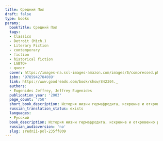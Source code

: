 ```yaml
---
title: Средний Пол
draft: false
type: books
params:
  bookTitle: Средний Пол
  tags:
  - Classics
  - Detroit (Mich.)
  - Literary Fiction
  - contemporary
  - fiction
  - historical fiction
  - LGBTQ+
  - queer
  cover: https://images-na.ssl-images-amazon.com/images/S/compressed.photo.goodreads.com/books/1603873546i/842304.jpg
  isbn: '9785942784089'
  link: https://www.goodreads.com/book/show/842304._
  authors:
  - Eugenides Jeffrey, Jeffrey Eugenides
  publication_year: '2003'
  page_count: '750'
  short_book_description: История жизни гермафродита, искренне и откровенно рассказанная от первого лица. Повествование ведется на фоне исторических, общественно-политических и социальных коллизий XX века, определивших...
  russian_translation_status: exists
  languages:
  - Русский
  book_description: История жизни гермафродита, искренне и откровенно рассказанная от первого лица. Повествование ведется на фоне исторических, общественно-политических и социальных коллизий XX века, определивших судьбу нескольких поколений греческой семьи и в результате предопределивших жизнь главного героя.
  russian_audioversion: 'no'
  slug: srednii-pol-235ff809
---
```

